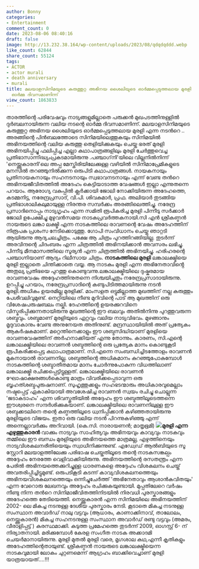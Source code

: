 ```yaml
---
author: Bonny
categories:
- Entertainment
comment_count: 0
date: 2023-08-06 08:40:16
draft: false
image: http://13.232.38.164/wp-content/uploads/2023/08/qdqdqddd.webp
like_count: 62844
share_count: 55124
tags:
- ACTOR
- actor murali
- death anniversary
- murali
title: മലയാളസിനിമയുടെ കരുത്തുറ്റ അഭിനയ ശൈലിയുടെ ഓര്‍മ്മപ്പെടുത്തലായ മുരളി എന്ന നടന്‍റെ
  ഓര്‍മ്മ ദിവസമാണിന്ന്
view_count: 1863833
---
```


താരത്തിന്റെ പരിവേഷവും നാട്യങ്ങളുമില്ലാതെ പരുക്കന്‍ മുഖപടത്തിനുള്ളില്‍ ദുര്‍ബലനായിരുന്ന വലിയ നടന്റെ ഓര്‍മ്മ ദിവസമാണിന്ന്. മലയാളസിനിമയുടെ കരുത്തുറ്റ അഭിനയ ശൈലിയുടെ ഓര്‍മ്മപ്പെടുത്തലായ മുരളി എന്ന നടന്‍റെ .. അരങ്ങിന്റെ പിന്‍ബലത്തോടെ സിനിമയിലെത്തുകയും സിനിമയില്‍ അഭിനയത്തിന്റെ വലിയ കരുത്തു തെളിയിക്കുകയും ചെയ്ത ഭരത് മുരളി അഭിനയിപ്പിച്ചു ഫലിപ്പിച്ച എല്ലാ കഥാപാത്രങ്ങളിലും മുരളി ചേര്‍ത്തുവെച്ച പ്രതിഭാസാന്നിദ്ധ്യംപ്രകടമായിരുന്നു .പഞ്ചാഗ്‌നി'യിലെ വില്ലനില്‍നിന്ന് 'നെയ്ത്തുകാരനി'ലെ അപ്പ മേസ്തിരിയിലേക്കുള്ള വഴിയില്‍ സിനിമാപ്രേമികളുടെ മനസില്‍ തറഞ്ഞുനില്‍ക്കുന്ന ഒരുപിടി കഥാപാത്രങ്ങള്‍. [](http://13.232.38.164/wp-content/uploads/2023/08/caaaa.jpg)നായകനായും പ്രതിനായകനായും സഹനടനായും സ്വഭാവനടനായും എന്ന് വേണ്ട തന്‍റെ അഭിനയജീവിതത്തില്‍ അദേഹം കെട്ടിയാടാത്ത വേഷങ്ങള്‍ ഇല്ലാ എന്നുതന്നെ പറയാം. ആരോഗ്യ വകുപ്പില്‍ ക്ലര്‍ക്കായി ജോലി നോക്കിയിരുന്ന അദേഹത്തെ, കടമ്മനിട്ട, നരേന്ദ്രപ്രസാദ്, വി.പി. ശിവകുമാര്‍, പ്രഫ. അലിയാര്‍ തുടങ്ങിയ പ്രതിഭാശാലികലുമായുള്ള നിരന്തര സമ്പര്‍ക്കം അരങ്ങിലെത്തിച്ചു. നരേന്ദ്ര പ്രസാദിനൊപ്പം നാട്യഗൃഹം എന്ന സമിതി രൂപികരിച്ച മുരളി പിന്നീടു സര്‍ക്കാര്‍ ജോലി ഉപേക്ഷിച്ചു മുഴുവന്‍സമയ നാടകപ്രവര്‍ത്തകനായി.സി എന്‍ ശ്രീകണ്ഠന്‍ നായരുടെ ലങ്കാ ലക്ഷ്മി എന്ന നാടകത്തിലെ രാവണന്റെ വേഷം അദേഹത്തിന് നിരൂപക പ്രശംസ നേടിക്കൊടുത്തു. ഗോപി സംവിധാനം ചെയ്ത ഞാറ്റടി ആയിരുന്നു ആദ്യചലച്ചിത്രം. പക്ഷേ ആ ചിത്രം പുറത്തിറങ്ങിയില്ല. തുടർന്ന് അരവിന്ദന്റെ ചിദംബരം എന്ന ചിത്രത്തിൽ അഭിനയിക്കാൻ അവസരം ലഭിച്ചു. പിന്നീടു മീനമാസത്തിലെ സൂര്യൻ എന്ന ചിത്രത്തിൽ അഭിനയിച്ചു. ഹരിഹരന്റെ പഞ്ചാഗ്നിയാണ് ആദ്യം റിലീസായ ചിത്രം. **നാടകത്തിലെ മുരളി** ലങ്കാലക്ഷ്മിയെ മുരളി ഇല്ലാതെ ചിന്തിക്കാതെ വയ്യ. ആ നാടകം മുരളി എന്ന അഭിനേതാവിൻ്റെ അതുല്യ പ്രതിഭയെ പുറത്തു കൊണ്ടുവന്നു.ലങ്കാലക്ഷ്മിയിലെ ദുഷ്കരമായ രാവണവേഷം അദ്ദേഹത്തിനുതന്നെ നിശ്ചയിച്ചതും നരേന്ദ്രപ്രസാദായിരുന്നു. ഉറപ്പിച്ചു പറയാം, നരേന്ദ്രപ്രസാദിന്റെ കണ്ടുപിടിത്തമായിരുന്നു നടൻ മുരളി.അധികം ഉയരമില്ല മുരളിക്ക്. മാംസളത ഒട്ടുമില്ലാത്ത മുഖത്തിന് നല്ല കരുത്തും പേശീവലിവുമുണ്ട്. നെറ്റിയിലെ നീണ്ട മുറിവിന്റെ പാട് ആ മുഖത്തിന് ഒരു വിശേഷപരുഷബലം നല്കി. ദേഹത്തിന്റെ ഉയരക്കുറവിനെ വിസ്മരിപ്പിക്കുന്നതായിരുന്നു മുഖത്തിന്റെ ഈ ബലവും അതിൽനിന്നു പുറത്തുവരുന്ന ശബ്ദവും. ശബ്ദമാണ് മുരളിയുടെ ഏറ്റവും വലിയ നാട്യവിഭവം. മുഴങ്ങാനും മൃദുവാകാനും വേണ്ട അനുനേയത അതിനുണ്ട്. മന്ദ്രസ്ഥായിയിൽ അത് പ്രത്യേകം ആകർഷകമാണ്. മറ്റെന്തിനെക്കാളും ഈ ശബ്ദസിദ്ധിയാണ് മുരളിയെ രാവണവേഷത്തിന് അർഹനാക്കിയത് എന്നു തോന്നും. കാരണം, സി.എന്റെ ലങ്കാലക്ഷ്മിയിലെ രാവണൻ ശബ്ദത്തിന്റെ ഒരു പ്രത്യേക മാനം കൊണ്ടുകൂടി രൂപീകരിക്കപ്പെട്ട കഥാപാത്രമാണ്. സി.എന്നെ സംബന്ധിച്ചിടത്തോളം രാവണൻ മൂകനായാൽ രാവണനില്ല. ശബ്ദത്തിന്റെ അധികമാനം കുറഞ്ഞുപോകുമ്പോൾ നാടകത്തിന്റെ ശബ്ദാതീതമായ മാനം ചോർന്നുപോകുന്ന വിധത്തിലാണ് ലങ്കാലക്ഷ്മി രചിക്കപ്പെട്ടിട്ടുള്ളത്. ലങ്കാലക്ഷ്മിയിലെ രാവണൻ ഘോഷാക്ഷരങ്ങൾകൊണ്ടു മാത്രം വിവരിക്കപ്പെടാവുന്ന ഒരു ബൃഹത്ശബ്ദപുരുഷനാണ്. സുഹൃത്തുക്കളും സഹഭടന്മാരും അധികാരവുമെല്ലാം നഷ്ടപ്പെട്ട് ഏകാകിയായി അവശേഷിച്ച രാവണൻ സ്വയം രചിച്ചു ചൊല്ലുന്ന 'ജടാകടാഹം' എന്ന ശിവസ്തുതിയിൽ അദ്ദേഹം ഈ ശബ്ദത്തിലൂടെത്തന്നെ ഈശ്വരനെ സന്ദർശിക്കുകയാണ്. ലങ്കാലക്ഷ്മിയിലെ രാവണനിലുള്ള ഈ ശബ്ദക്കടലിനെ തന്റെ കണ്ഠത്തിലൂടെ ധ്വനിപ്പിക്കാൻ കഴിഞ്ഞതായിരുന്നു മുരളിയുടെ വിജയം. ഇതാ ഒരു വലിയ നടൻ പിറന്നുകഴിഞ്ഞു എന്ന് അന്നെല്ലാവർക്കും അറിവായി. (കെ.സി. നാരായണന്‍; മാതൃഭൂമി) **[![](http://13.232.38.164/wp-content/uploads/2023/08/qdqdqddd.webp)](http://13.232.38.164/wp-content/uploads/2023/08/qdqdqddd.webp)മുരളി എന്ന എഴുത്തുകാരൻ** വാക്കും നാട്യവും സാഹിത്യവും അഭിനയവും കാവ്യവും നാടകവും തമ്മിലെ ഈ ബന്ധം മുരളിയുടെ അഭിനയത്തെ മാത്രമല്ല, എഴുത്തിനെയും നാട്യവിശകലനരീതിയെയും സ്വാധീനിക്കുന്നുണ്ട്. എഡ്വേഡ് ആൽബിയുടെ സൂ സ്റ്റോറി മലയാളത്തിലേക്കു പരിഭാഷ ചെയ്തതിലൂടെ തന്റെ നാടകസങ്കല്പം അദ്ദേഹം നേരത്തേ വെളിവാക്കിയിരുന്നു. അഭിനയത്തിന്റെ രസതന്ത്രം എന്ന പേരിൽ അഭിനയത്തെക്കുറിച്ചുള്ള ധാരണകളെ അദ്ദേഹം വിശകലനം ചെയ്ത് അവതരിപ്പിച്ചിട്ടുമുണ്ട്. ഒരുപടികൂടി കടന്ന് കാവ്യവിശകലനത്തെയും അഭിനയവിശകലനത്തെയും ഒന്നിച്ചുചേർത്ത് 'അഭിനേതാവും ആശാൻകവിതയും' എന്ന വേറൊരു ലേഖനവും അദ്ദേഹം രചിക്കുകയുണ്ടായി. മുപ്പതിലേറെ വര്‍ഷം നീണ്ടു നിന്ന തന്‍റെ സിനിമാജീവിതത്തിനിടയില്‍ നിരവധി പുരസ്കാരങ്ങളും അദേഹത്തെ തേടിയെത്തി. നെയ്ത്തുകാരന്‍ എന്ന സിനിമയിലെ അഭിനയത്തിന് 2002- ലെ മികച്ച നടനുള്ള ദേശീയ പുരസ്കാരം നേടി. കൂടാതെ മികച്ച നടനുള്ള സംസ്ഥാന അവാര്‍ഡ് നാലു വട്ടവും (ആധാരം, കാണാക്കിനാവ്, താലോലം, നെയ്ത്തുകാരന്‍) മികച്ച സഹനടനുള്ള സംസ്ഥാന അവാര്‍ഡ് രണ്ടു വട്ടവും (അമരം, വീരാളിപ്പട്ട് ) കരസ്ഥമാക്കി. കടുത്ത പ്രമേഹത്തെ തുടര്‍ന്ന് 2009, ഓഗസ്റ്റ് 6- ന് നിര്യാതനായി. മരിക്കുമ്പോൾ കേരള സംഗീത നാടക അക്കാദമി ചെയർമാനായിരുന്നു. മുരളി മുതൽ മുരളി വരെ, മൃഗശാല കഥ,എന്നീ കൃതികളും അദേഹത്തിന്റെതായുണ്ട്. ശ്രീകണ്ഠന്‍ നായരുടെ ലങ്കാലക്ഷ്മിയെന്ന നാടകവുമായി ലോകം ചുറ്റണമെന്ന് ആഗ്രഹം ബാക്കിവെച്ചാണ് മുരളി യാത്രയായത്....!!!